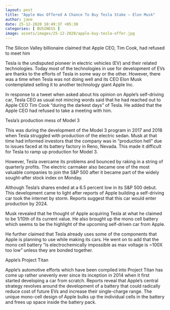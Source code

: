 ```yaml
---
layout: post
title: "Apple Was Offered A Chance To Buy Tesla Stake – Elon Musk"
author: jane 
date: 25-12-2020 10:49:37 +05:30 
categories: [ BUSINESS ] 
image: assets/images/25-12-2020/apple-buy-tesla-offer.jpg
---
```

The Silicon Valley billionaire claimed that Apple CEO, Tim Cook, had refused to meet him

Tesla is the undisputed pioneer in electric vehicles (EV) and their related technologies. Today most of the technologies in use for development of EVs are thanks to the efforts of Tesla in some way or the other. However, there was a time when Tesla was not doing well and its CEO Elon Musk contemplated selling it to another technology giant Apple Inc.

In response to a tweet when asked about his opinion on Apple’s self-driving car, Tesla CEO as usual not mincing words said that he had reached out to Apple CEO Tim Cook “during the darkest days” of Tesla. He added that the Apple CEO had refused to take a meeting with him.

Tesla’s production mess of Model 3

This was during the development of the Model 3 program in 2017 and 2018 when Tesla struggled with production of the electric sedan. Musk at that time had informed investors that the company was in “production hell” due to issues faced at its battery factory in Reno, Nevada. This made it difficult for Tesla to ramp up production for Model 3.

However, Tesla overcame its problems and bounced by raking in a string of quarterly profits. The electric carmaker also became one of the most valuable companies to join the S&P 500 after it became part of the widely sought-after stock index on Monday.

Although Tesla’s shares ended at a 6.5 percent low in its S&P 500 debut. This development came to light after reports of Apple building a self-driving car took the internet by storm. Reports suggest that this car would enter production by 2024.

Musk revealed that he thought of Apple acquiring Tesla at what he claimed to be 1/10th of its current value. He also brought up the mono cell battery which seems to be the highlight of the upcoming self-driven car from Apple.

He further claimed that Tesla already uses some of the components that Apple is planning to use while making its cars. He went on to add that the mono cell battery “is electrochemically impossible as max voltage is ~100X too low” unless they are bonded together.

Apple’s Project Titan

Apple’s automotive efforts which have been compiled into Project Titan has come up rather unevenly ever since its inception in 2014 when it first started developing a car from scratch. Reports reveal that Apple’s central strategy revolves around the development of a battery that could radically reduce cost of future EVs and increase their single-charge range. The unique mono-cell design of Apple bulks up the individual cells in the battery and frees up space inside the battery pack.